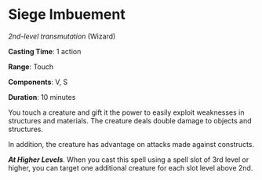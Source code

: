 # Siege Imbuement
*2nd-level transmutation* (Wizard)

**Casting Time**: 1 action

**Range**: Touch

**Components**: V, S

**Duration**: 10 minutes

You touch a creature and gift it the power to easily exploit weaknesses in structures and materials. The creature deals double damage to objects and structures.

In addition, the creature has advantage on attacks made against constructs.

***At Higher Levels***. When you cast this spell using a spell slot of 3rd level or higher, you can target one additional creature for each slot level above 2nd.
